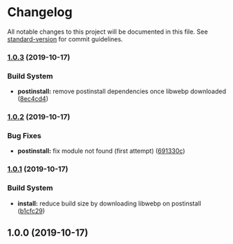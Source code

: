 # Changelog

All notable changes to this project will be documented in this file. See [standard-version](https://github.com/conventional-changelog/standard-version) for commit guidelines.

### [1.0.3](https://github.com///compare/v1.0.2...v1.0.3) (2019-10-17)


### Build System

* **postinstall:** remove postinstall dependencies once libwebp downloaded ([8ec4cd4](https://github.com///commit/8ec4cd4))



### [1.0.2](https://github.com///compare/v1.0.1...v1.0.2) (2019-10-17)


### Bug Fixes

* **postinstall:** fix module not found (first attempt) ([691330c](https://github.com///commit/691330c))



### [1.0.1](https://github.com///compare/v1.0.0...v1.0.1) (2019-10-17)


### Build System

* **install:** reduce build size by downloading libwebp on postinstall ([b1cfc29](https://github.com///commit/b1cfc29))



## 1.0.0 (2019-10-17)
